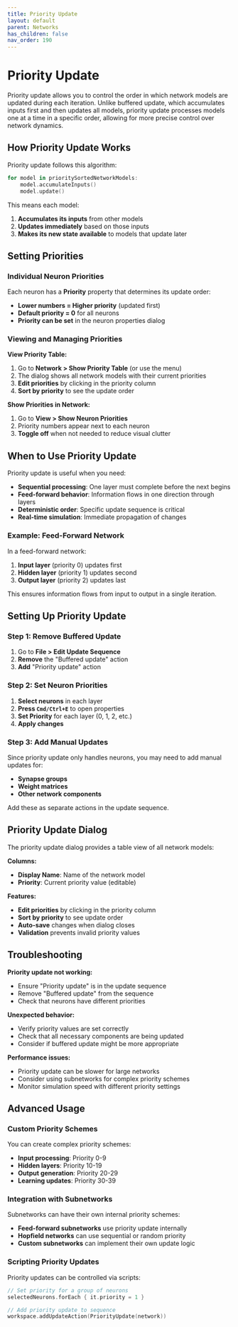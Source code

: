 ```yaml
---
title: Priority Update
layout: default
parent: Networks
has_children: false
nav_order: 190
---
```


# Priority Update

Priority update allows you to control the order in which network models are updated during each iteration. Unlike buffered update, which accumulates inputs first and then updates all models, priority update processes models one at a time in a specific order, allowing for more precise control over network dynamics.

## How Priority Update Works

Priority update follows this algorithm:
```kotlin
for model in prioritySortedNetworkModels:
    model.accumulateInputs()
    model.update()
```

This means each model:
1. **Accumulates its inputs** from other models
2. **Updates immediately** based on those inputs
3. **Makes its new state available** to models that update later

## Setting Priorities

### Individual Neuron Priorities

Each neuron has a **Priority** property that determines its update order:

- **Lower numbers = Higher priority** (updated first)
- **Default priority = 0** for all neurons
- **Priority can be set** in the neuron properties dialog

### Viewing and Managing Priorities

**View Priority Table:**
1. Go to **Network > Show Priority Table** (or use the menu)
2. The dialog shows all network models with their current priorities
3. **Edit priorities** by clicking in the priority column
4. **Sort by priority** to see the update order

**Show Priorities in Network:**
1. Go to **View > Show Neuron Priorities**
2. Priority numbers appear next to each neuron
3. **Toggle off** when not needed to reduce visual clutter

## When to Use Priority Update

Priority update is useful when you need:

- **Sequential processing**: One layer must complete before the next begins
- **Feed-forward behavior**: Information flows in one direction through layers
- **Deterministic order**: Specific update sequence is critical
- **Real-time simulation**: Immediate propagation of changes

### Example: Feed-Forward Network

In a feed-forward network:
1. **Input layer** (priority 0) updates first
2. **Hidden layer** (priority 1) updates second  
3. **Output layer** (priority 2) updates last

This ensures information flows from input to output in a single iteration.

## Setting Up Priority Update

### Step 1: Remove Buffered Update

1. Go to **File > Edit Update Sequence**
2. **Remove** the "Buffered update" action
3. **Add** "Priority update" action

### Step 2: Set Neuron Priorities

1. **Select neurons** in each layer
2. **Press `Cmd/Ctrl+E`** to open properties
3. **Set Priority** for each layer (0, 1, 2, etc.)
4. **Apply changes**

### Step 3: Add Manual Updates

Since priority update only handles neurons, you may need to add manual updates for:
- **Synapse groups**
- **Weight matrices** 
- **Other network components**

Add these as separate actions in the update sequence.

## Priority Update Dialog

The priority update dialog provides a table view of all network models:

**Columns:**
- **Display Name**: Name of the network model
- **Priority**: Current priority value (editable)

**Features:**
- **Edit priorities** by clicking in the priority column
- **Sort by priority** to see update order
- **Auto-save** changes when dialog closes
- **Validation** prevents invalid priority values

## Troubleshooting

**Priority update not working:**
- Ensure "Priority update" is in the update sequence
- Remove "Buffered update" from the sequence
- Check that neurons have different priorities

**Unexpected behavior:**
- Verify priority values are set correctly
- Check that all necessary components are being updated
- Consider if buffered update might be more appropriate

**Performance issues:**
- Priority update can be slower for large networks
- Consider using subnetworks for complex priority schemes
- Monitor simulation speed with different priority settings

## Advanced Usage

### Custom Priority Schemes

You can create complex priority schemes:
- **Input processing**: Priority 0-9
- **Hidden layers**: Priority 10-19  
- **Output generation**: Priority 20-29
- **Learning updates**: Priority 30-39

### Integration with Subnetworks

Subnetworks can have their own internal priority schemes:
- **Feed-forward subnetworks** use priority update internally
- **Hopfield networks** can use sequential or random priority
- **Custom subnetworks** can implement their own update logic

### Scripting Priority Updates

Priority updates can be controlled via scripts:
```kotlin
// Set priority for a group of neurons
selectedNeurons.forEach { it.priority = 1 }

// Add priority update to sequence
workspace.addUpdateAction(PriorityUpdate(network))
```
